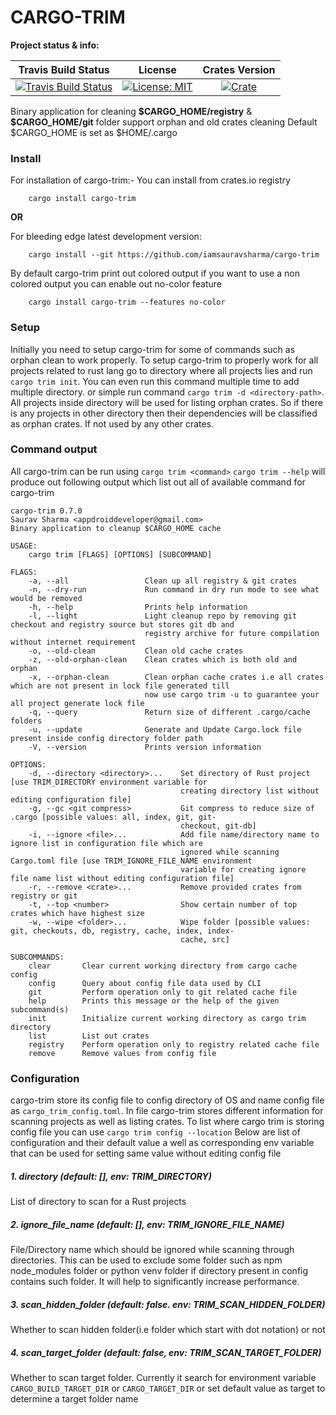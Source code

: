 # CARGO-TRIM

**Project status & info:**

| Travis Build Status | License | Crates Version |
| :-----------------: | :-----: | :------------: |
| [![Travis Build Status][build_badge]][build_link] | [![License: MIT][license_badge]][license_link] | [![Crate][cratesio_badge]][cratesio_link] |

Binary application for cleaning __\$CARGO_HOME/registry__  & __\$CARGO_HOME/git__ folder support orphan and old crates cleaning
Default \$CARGO_HOME is set as \$HOME/.cargo

### Install

For installation of cargo-trim:-
You can install from crates.io registry
```
    cargo install cargo-trim
```
__OR__

For bleeding edge latest development version:
```
    cargo install --git https://github.com/iamsauravsharma/cargo-trim
```

By default cargo-trim print out colored output if you want to use a non colored output you can enable out no-color feature
```
    cargo install cargo-trim --features no-color
```

### Setup
Initially you need to setup cargo-trim for some of commands such as orphan clean to work properly.
To setup cargo-trim to properly work for all projects related to rust lang go to directory where all projects lies and run
`cargo trim init`. You can even run this command multiple time to add multiple directory.
or simple run command `cargo trim -d <directory-path>`. All projects inside directory will be used for listing orphan crates. So
if there is any projects in other directory then their dependencies will be classified as orphan crates. If not used by any
other crates.

### Command output
All cargo-trim can be run using `cargo trim <command>`
`cargo trim --help` will produce out following output which list out all of available command for cargo-trim
```
cargo-trim 0.7.0
Saurav Sharma <appdroiddeveloper@gmail.com>
Binary application to cleanup $CARGO_HOME cache

USAGE:
    cargo trim [FLAGS] [OPTIONS] [SUBCOMMAND]

FLAGS:
    -a, --all                 Clean up all registry & git crates
    -n, --dry-run             Run command in dry run mode to see what would be removed
    -h, --help                Prints help information
    -l, --light               Light cleanup repo by removing git checkout and registry source but stores git db and
                              registry archive for future compilation without internet requirement
    -o, --old-clean           Clean old cache crates
    -z, --old-orphan-clean    Clean crates which is both old and orphan
    -x, --orphan-clean        Clean orphan cache crates i.e all crates which are not present in lock file generated till
                              now use cargo trim -u to guarantee your all project generate lock file
    -q, --query               Return size of different .cargo/cache folders
    -u, --update              Generate and Update Cargo.lock file present inside config directory folder path
    -V, --version             Prints version information

OPTIONS:
    -d, --directory <directory>...    Set directory of Rust project [use TRIM_DIRECTORY environment variable for
                                      creating directory list without editing configuration file]
    -g, --gc <git compress>           Git compress to reduce size of .cargo [possible values: all, index, git, git-
                                      checkout, git-db]
    -i, --ignore <file>...            Add file name/directory name to ignore list in configuration file which are
                                      ignored while scanning Cargo.toml file [use TRIM_IGNORE_FILE_NAME environment
                                      variable for creating ignore file name list without editing configuration file]
    -r, --remove <crate>...           Remove provided crates from registry or git
    -t, --top <number>                Show certain number of top crates which have highest size
    -w, --wipe <folder>...            Wipe folder [possible values: git, checkouts, db, registry, cache, index, index-
                                      cache, src]

SUBCOMMANDS:
    clear       Clear current working directory from cargo cache config
    config      Query about config file data used by CLI
    git         Perform operation only to git related cache file
    help        Prints this message or the help of the given subcommand(s)
    init        Initialize current working directory as cargo trim directory
    list        List out crates
    registry    Perform operation only to registry related cache file
    remove      Remove values from config file
```

### Configuration
cargo-trim store its config file to config directory of OS and name config file as `cargo_trim_config.toml`.
In file cargo-trim stores different information for scanning projects as well as listing crates.
To list where cargo trim is storing config file you can use `cargo trim config --location`
Below are list of configuration and their default value a well as corresponding env variable that can be used for setting
same value without editing config file

##### 1. directory (default: [], env: TRIM_DIRECTORY)
List of directory to scan for a Rust projects

##### 2. __ignore_file_name__ (default: [], env: TRIM_IGNORE_FILE_NAME)
File/Directory name which should be ignored while scanning through directories. This can be used to exclude some folder
such as npm node_modules folder or python venv folder if directory present in config contains such folder. It will help
to significantly increase performance.

##### 3. __scan_hidden_folder__ (default: false. env: TRIM_SCAN_HIDDEN_FOLDER)
Whether to scan hidden folder(i.e folder which start with dot notation) or not

##### 4. __scan_target_folder__ (default: false, env: TRIM_SCAN_TARGET_FOLDER)
Whether to scan target folder. Currently it search for environment variable `CARGO_BUILD_TARGET_DIR` or `CARGO_TARGET_DIR`
or set default value as target to determine a target folder name

[git_link]: https://github.com/iamsauravsharma/cargo-trim

[build_badge]: https://img.shields.io/travis/com/iamsauravsharma/cargo-trim.svg?logo=travis
[build_link]: https://travis-ci.com/iamsauravsharma/cargo-trim

[license_badge]: https://img.shields.io/github/license/iamsauravsharma/cargo-trim.svg
[license_link]: LICENSE

[cratesio_badge]: https://img.shields.io/crates/v/cargo-trim.svg
[cratesio_link]: https://crates.io/crates/cargo-trim
